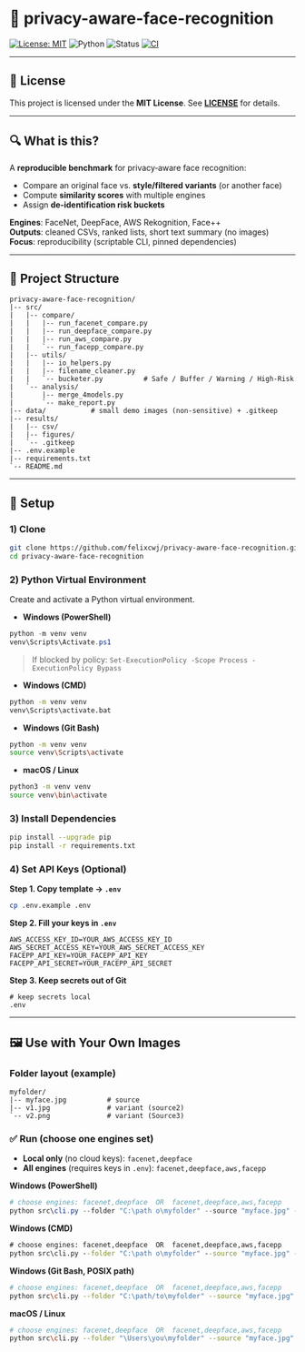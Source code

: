 # 🧪 privacy-aware-face-recognition

[![License: MIT](https://img.shields.io/badge/License-MIT-green.svg)](LICENSE)
![Python](https://img.shields.io/badge/Python-3.9%2B-blue.svg)
![Status](https://img.shields.io/badge/Status-Active-brightgreen.svg)
[![CI](https://github.com/felixcwj/privacy-aware-face-recognition/actions/workflows/ci.yml/badge.svg)](https://github.com/felixcwj/privacy-aware-face-recognition/actions/workflows/ci.yml)

---

## 📄 License
This project is licensed under the **MIT License**. See **[LICENSE](LICENSE)** for details.

---

## 🔍 What is this?
A **reproducible benchmark** for privacy‑aware face recognition:
- Compare an original face vs. **style/filtered variants** (or another face)
- Compute **similarity scores** with multiple engines
- Assign **de‑identification risk buckets**

**Engines**: FaceNet, DeepFace, AWS Rekognition, Face++  
**Outputs**: cleaned CSVs, ranked lists, short text summary (no images)  
**Focus**: reproducibility (scriptable CLI, pinned dependencies)

---

## 🧱 Project Structure
```text
privacy-aware-face-recognition/
|-- src/
|   |-- compare/
|   |   |-- run_facenet_compare.py
|   |   |-- run_deepface_compare.py
|   |   |-- run_aws_compare.py
|   |   `-- run_facepp_compare.py
|   |-- utils/
|   |   |-- io_helpers.py
|   |   |-- filename_cleaner.py
|   |   `-- bucketer.py          # Safe / Buffer / Warning / High-Risk
|   `-- analysis/
|       |-- merge_4models.py
|       `-- make_report.py
|-- data/           # small demo images (non-sensitive) + .gitkeep
|-- results/
|   |-- csv/
|   |-- figures/
|   `-- .gitkeep
|-- .env.example
|-- requirements.txt
`-- README.md
```

---

## 🔧 Setup

### 1) Clone
```bash
git clone https://github.com/felixcwj/privacy-aware-face-recognition.git
cd privacy-aware-face-recognition
```

### 2) Python Virtual Environment
Create and activate a Python virtual environment.

- **Windows (PowerShell)**
```powershell
python -m venv venv
venv\Scripts\Activate.ps1
```
> If blocked by policy: `Set-ExecutionPolicy -Scope Process -ExecutionPolicy Bypass`

- **Windows (CMD)**
```bat
python -m venv venv
venv\Scripts\activate.bat
```

- **Windows (Git Bash)**
```bash
python -m venv venv
source venv\Scripts\activate
```

- **macOS / Linux**
```bash
python3 -m venv venv
source venv\bin\activate
```

### 3) Install Dependencies
```bash
pip install --upgrade pip
pip install -r requirements.txt
```

### 4) Set API Keys (Optional)
**Step 1. Copy template → `.env`**
```bash
cp .env.example .env
```
**Step 2. Fill your keys in `.env`**
```dotenv
AWS_ACCESS_KEY_ID=YOUR_AWS_ACCESS_KEY_ID
AWS_SECRET_ACCESS_KEY=YOUR_AWS_SECRET_ACCESS_KEY
FACEPP_API_KEY=YOUR_FACEPP_API_KEY
FACEPP_API_SECRET=YOUR_FACEPP_API_SECRET
```
**Step 3. Keep secrets out of Git**
```gitignore
# keep secrets local
.env
```

---

## 🖼️ Use with Your Own Images

### Folder layout (example)
```text
myfolder/
|-- myface.jpg          # source
|-- v1.jpg              # variant (source2)
`-- v2.png              # variant (Source3)
```

### ✅ Run (choose one engines set)

- **Local only** (no cloud keys): `facenet,deepface`  
- **All engines** (requires keys in `.env`): `facenet,deepface,aws,facepp`

**Windows (PowerShell)**
```powershell
# choose engines: facenet,deepface  OR  facenet,deepface,aws,facepp
python src\cli.py --folder "C:\path	o\myfolder" --source "myface.jpg" --engines facenet,deepface
```

**Windows (CMD)**
```bat
# choose engines: facenet,deepface  OR  facenet,deepface,aws,facepp
python src\cli.py --folder "C:\path	o\myfolder" --source "myface.jpg" --engines facenet,deepface
```

**Windows (Git Bash, POSIX path)**
```bash
# choose engines: facenet,deepface  OR  facenet,deepface,aws,facepp
python src\cli.py --folder "C:\path/to\myfolder" --source "myface.jpg" --engines facenet,deepface
```

**macOS / Linux**
```bash
# choose engines: facenet,deepface  OR  facenet,deepface,aws,facepp
python src\cli.py --folder "\Users\you\myfolder" --source "myface.jpg" --engines facenet,deepface
```
